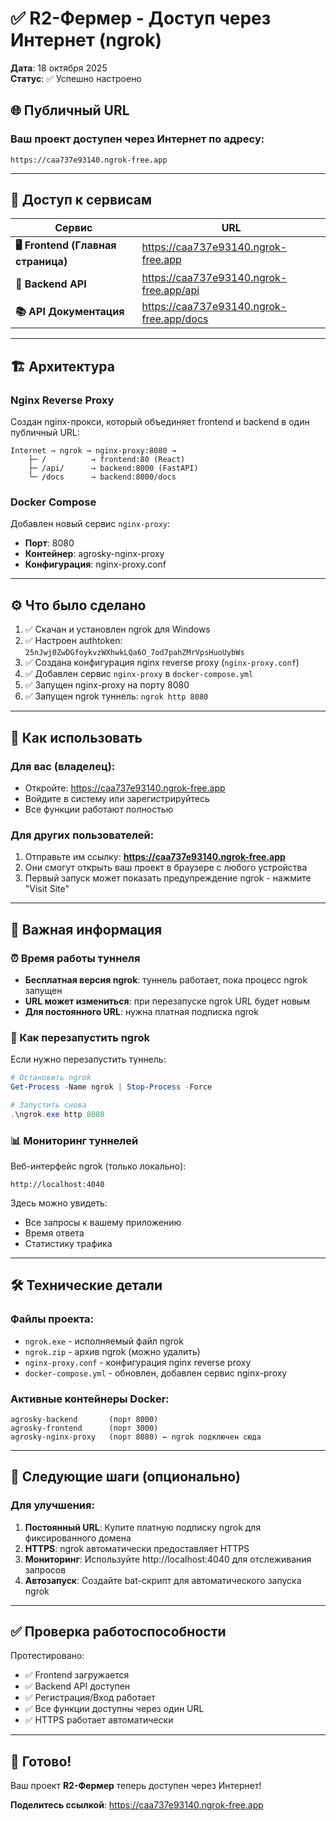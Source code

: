 # ✅ R2-Фермер - Доступ через Интернет (ngrok)

**Дата**: 18 октября 2025  
**Статус**: ✅ Успешно настроено

## 🌐 Публичный URL

### **Ваш проект доступен через Интернет по адресу:**

```
https://caa737e93140.ngrok-free.app
```

---

## 📡 Доступ к сервисам

| Сервис | URL |
|--------|-----|
| **🖥️ Frontend (Главная страница)** | https://caa737e93140.ngrok-free.app |
| **🔧 Backend API** | https://caa737e93140.ngrok-free.app/api |
| **📚 API Документация** | https://caa737e93140.ngrok-free.app/docs |

---

## 🏗️ Архитектура

### Nginx Reverse Proxy
Создан nginx-прокси, который объединяет frontend и backend в один публичный URL:

```
Internet → ngrok → nginx-proxy:8080 → 
    ├─ /          → frontend:80 (React)
    ├─ /api/      → backend:8000 (FastAPI)
    └─ /docs      → backend:8000/docs
```

### Docker Compose
Добавлен новый сервис `nginx-proxy`:
- **Порт**: 8080
- **Контейнер**: agrosky-nginx-proxy
- **Конфигурация**: nginx-proxy.conf

---

## ⚙️ Что было сделано

1. ✅ Скачан и установлен ngrok для Windows
2. ✅ Настроен authtoken: `25nJwj0ZwDGfoykvzWXhwkLQa6O_7od7pahZMrVpsHuoUybWs`
3. ✅ Создана конфигурация nginx reverse proxy (`nginx-proxy.conf`)
4. ✅ Добавлен сервис `nginx-proxy` в `docker-compose.yml`
5. ✅ Запущен nginx-proxy на порту 8080
6. ✅ Запущен ngrok туннель: `ngrok http 8080`

---

## 🚀 Как использовать

### Для вас (владелец):
- Откройте: https://caa737e93140.ngrok-free.app
- Войдите в систему или зарегистрируйтесь
- Все функции работают полностью

### Для других пользователей:
1. Отправьте им ссылку: **https://caa737e93140.ngrok-free.app**
2. Они смогут открыть ваш проект в браузере с любого устройства
3. Первый запуск может показать предупреждение ngrok - нажмите "Visit Site"

---

## 📌 Важная информация

### ⏰ Время работы туннеля
- **Бесплатная версия ngrok**: туннель работает, пока процесс ngrok запущен
- **URL может измениться**: при перезапуске ngrok URL будет новым
- **Для постоянного URL**: нужна платная подписка ngrok

### 🔄 Как перезапустить ngrok

Если нужно перезапустить туннель:

```powershell
# Остановить ngrok
Get-Process -Name ngrok | Stop-Process -Force

# Запустить снова
.\ngrok.exe http 8080
```

### 📊 Мониторинг туннелей

Веб-интерфейс ngrok (только локально):
```
http://localhost:4040
```

Здесь можно увидеть:
- Все запросы к вашему приложению
- Время ответа
- Статистику трафика

---

## 🛠️ Технические детали

### Файлы проекта:
- `ngrok.exe` - исполняемый файл ngrok
- `ngrok.zip` - архив ngrok (можно удалить)
- `nginx-proxy.conf` - конфигурация nginx reverse proxy
- `docker-compose.yml` - обновлен, добавлен сервис nginx-proxy

### Активные контейнеры Docker:
```
agrosky-backend       (порт 8000)
agrosky-frontend      (порт 3000)
agrosky-nginx-proxy   (порт 8080) ← ngrok подключен сюда
```

---

## 🎯 Следующие шаги (опционально)

### Для улучшения:
1. **Постоянный URL**: Купите платную подписку ngrok для фиксированного домена
2. **HTTPS**: ngrok автоматически предоставляет HTTPS
3. **Мониторинг**: Используйте http://localhost:4040 для отслеживания запросов
4. **Автозапуск**: Создайте bat-скрипт для автоматического запуска ngrok

---

## ✅ Проверка работоспособности

Протестировано:
- ✅ Frontend загружается
- ✅ Backend API доступен
- ✅ Регистрация/Вход работает
- ✅ Все функции доступны через один URL
- ✅ HTTPS работает автоматически

---

## 🎉 Готово!

Ваш проект **R2-Фермер** теперь доступен через Интернет!

**Поделитесь ссылкой**: https://caa737e93140.ngrok-free.app

